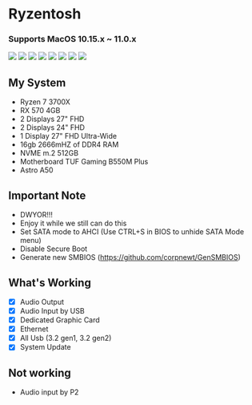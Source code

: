 # Ryzentosh

### Supports MacOS 10.15.x ~ 11.0.x

![](Images/about.png)
![](Images/update.png)
![](Images/displays.png)
![](Images/network2.png)
![](Images/storage.png)
![](Images/sound-out.png)
![](Images/sound-in.png)
![](Images/neofetch.png)

## My System

- Ryzen 7 3700X
- RX 570 4GB
- 2 Displays 27" FHD
- 2 Displays 24" FHD
- 1 Display 27" FHD Ultra-Wide
- 16gb 2666mHZ of DDR4 RAM
- NVME m.2 512GB 
- Motherboard TUF Gaming B550M Plus
- Astro A50

## Important Note

- DWYOR!!!
- Enjoy it while we still can do this
- Set SATA mode to AHCI (Use CTRL+S in BIOS to unhide SATA Mode menu)
- Disable Secure Boot
- Generate new SMBIOS (https://github.com/corpnewt/GenSMBIOS)

## What's Working

- [x] Audio Output
- [x] Audio Input by USB
- [x] Dedicated Graphic Card
- [x] Ethernet
- [x] All Usb (3.2 gen1, 3.2 gen2)
- [x] System Update

## Not working

- Audio input by P2
